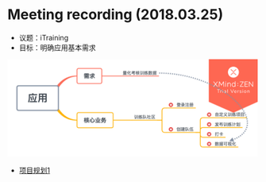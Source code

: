 # Meeting recording (2018.03.25)

- 议题：iTraining
- 目标：明确应用基本需求

![应用](../../assets/images/应用.png)

- [项目规划1](../About.md)

